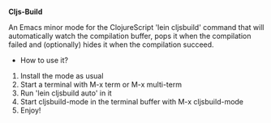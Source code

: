 __Cljs-Build__

An Emacs minor mode for the ClojureScript 'lein cljsbuild' command
that will automatically watch the compilation buffer, pops it when the
compilation failed and (optionally) hides it when the compilation
succeed.

* How to use it?

1. Install the mode as usual
2. Start a terminal with M-x term or M-x multi-term
3. Run 'lein cljsbuild auto' in it
4. Start cljsbuild-mode in the terminal buffer with M-x cljsbuild-mode
5. Enjoy!

